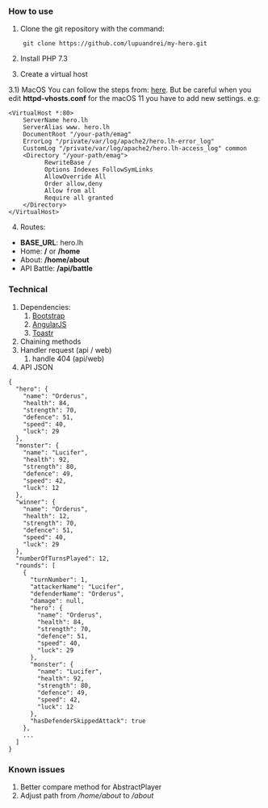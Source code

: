 ### How to use
1) Clone the git repository with the command:
```
    git clone https://github.com/lupuandrei/my-hero.git
```

2) Install PHP 7.3

3) Create a virtual host 

3.1) MacOS
You can follow the steps from: [here](https://coolestguidesontheplanet.com/set-virtual-hosts-apache-mac-osx-10-9-mavericks-osx-10-8-mountain-lion/). 
But be careful when you edit **httpd-vhosts.conf** for the macOS 11 you have to add new settings. e.g:
```
<VirtualHost *:80>
    ServerName hero.lh
    ServerAlias www. hero.lh
    DocumentRoot "/your-path/emag"
    ErrorLog "/private/var/log/apache2/hero.lh-error_log"
    CustomLog "/private/var/log/apache2/hero.lh-access_log" common
    <Directory "/your-path/emag">
          RewriteBase /
          Options Indexes FollowSymLinks
          AllowOverride All
          Order allow,deny
          Allow from all
          Require all granted
    </Directory>
</VirtualHost>
```

4) Routes:

- **BASE_URL**: hero.lh
- Home: **/**  or **/home**
- About: **/home/about** 
- API Battle: **/api/battle**


### Technical

1. Dependencies:
    1. [Bootstrap](https://getbootstrap.com/docs/4.6/components/badge/)
    2. [AngularJS](https://docs.angularjs.org/)
    3. [Toastr](https://www.npmjs.com/package/angular-toastr)
2. Chaining methods
3. Handler request (api / web) 
   1. handle 404 (api/web)
4. API JSON 

```
{
  "hero": {
    "name": "Orderus",
    "health": 84,
    "strength": 70,
    "defence": 51,
    "speed": 40,
    "luck": 29
  },
  "monster": {
    "name": "Lucifer",
    "health": 92,
    "strength": 80,
    "defence": 49,
    "speed": 42,
    "luck": 12
  },
  "winner": {
    "name": "Orderus",
    "health": 12,
    "strength": 70,
    "defence": 51,
    "speed": 40,
    "luck": 29
  },
  "numberOfTurnsPlayed": 12,
  "rounds": [
    {
      "turnNumber": 1,
      "attackerName": "Lucifer",
      "defenderName": "Orderus",
      "damage": null,
      "hero": {
        "name": "Orderus",
        "health": 84,
        "strength": 70,
        "defence": 51,
        "speed": 40,
        "luck": 29
      },
      "monster": {
        "name": "Lucifer",
        "health": 92,
        "strength": 80,
        "defence": 49,
        "speed": 42,
        "luck": 12
      },
      "hasDefenderSkippedAttack": true
    },
    ...
  ]
}
```

### Known issues
1. Better compare method for AbstractPlayer
2. Adjust path from */home/about* to */about* 
